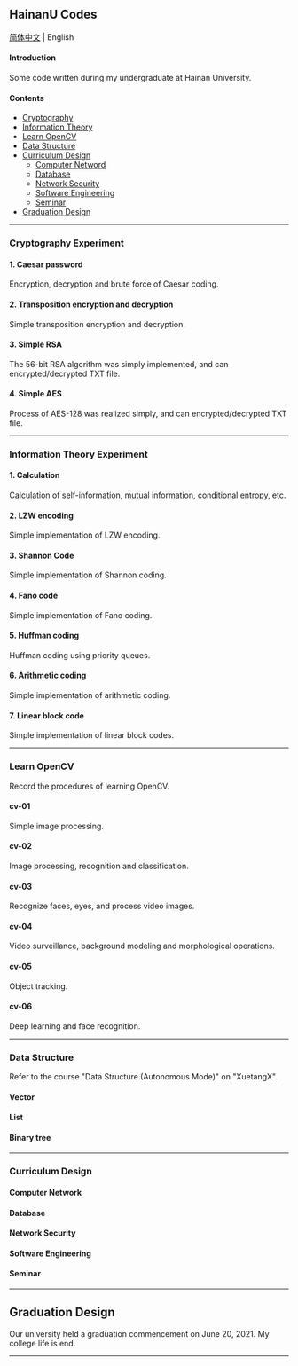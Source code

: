 ## HainanU Codes

[简体中文](README.md) | English

#### Introduction
Some code written during my undergraduate at Hainan University.

#### Contents
- [Cryptography](#cryptography-experiment)
- [Information Theory](#information-theory-experiment)
- [Learn OpenCV](#learn-opencv)
- [Data Structure](#data-structure)
- [Curriculum Design](#curriculum-design)
  - [Computer Netword](#computer-network)
  - [Database](#database)
  - [Network Security](#network-security)
  - [Software Engineering](#software-engineering)
  - [Seminar](#seminar)
- [Graduation Design](#graduation-design)


---

### Cryptography Experiment
#### 1. Caesar password
Encryption, decryption and brute force of Caesar coding.

#### 2. Transposition encryption and decryption
Simple transposition encryption and decryption.

#### 3. Simple RSA
The 56-bit RSA algorithm was simply implemented, and can encrypted/decrypted TXT file.

#### 4. Simple AES
Process of AES-128 was realized simply, and can encrypted/decrypted TXT file.

---

### Information Theory Experiment
#### 1. Calculation
Calculation of self-information, mutual information, conditional entropy, etc.

#### 2. LZW encoding
Simple implementation of LZW encoding.

#### 3. Shannon Code
Simple implementation of Shannon coding.

#### 4. Fano code
Simple implementation of Fano coding.

#### 5. Huffman coding
Huffman coding using priority queues.

#### 6. Arithmetic coding
Simple implementation of arithmetic coding.

#### 7. Linear block code
Simple implementation of linear block codes.

---

### Learn OpenCV
Record the procedures of learning OpenCV.

#### cv-01
Simple image processing.

#### cv-02
Image processing, recognition and classification.

#### cv-03
Recognize faces, eyes, and process video images.

#### cv-04
Video surveillance, background modeling and morphological operations.

#### cv-05
Object tracking.

#### cv-06
Deep learning and face recognition.

---

### Data Structure
Refer to the course "Data Structure (Autonomous Mode)" on "XuetangX".

#### Vector

#### List

#### Binary tree

---

### Curriculum Design

#### Computer Network

#### Database

#### Network Security

#### Software Engineering

#### Seminar

---

## Graduation Design

Our university held a graduation commencement on June 20, 2021. My college life is end.

---
